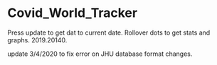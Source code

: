 # Covid_World_Tracker

Press update to get dat to current date. Rollover dots to get stats and graphs. 2019.20140.

update 3/4/2020 to fix error on JHU database format changes.
